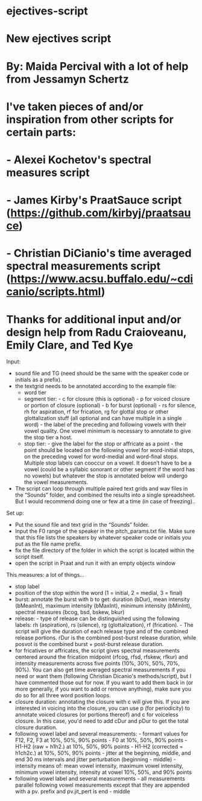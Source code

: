 # ejectives-script

# New ejectives script
#
# By: Maida Percival with a lot of help from Jessamyn Schertz
# I've taken pieces of and/or inspiration from other scripts for certain parts: 
#		- Alexei Kochetov's spectral measures script
#		- James Kirby's PraatSauce script (https://github.com/kirbyj/praatsauce)
#		- Christian DiCianio's time averaged spectral measurements script (https://www.acsu.buffalo.edu/~cdicanio/scripts.html)
# Thanks for additional input and/or design help from Radu Craioveanu, Emily Clare, and Ted Kye


Input: 
- sound file and TG (need should be the same with the speaker code or initials as a prefix). 
- the textgrid needs to be annotated according to the example file:
	- word tier
	- segment tier: 
			- c for closure (this is optional)
			- p for voiced closure or portion of closure (optional)
			- b for burst (optional)
			- rs for silence, rh for aspiration, rf for frication, rg for glottal stop or other glottalization stuff (all optional and can have multiple in a single word)
			- the label of the preceding and following vowels with their vowel quality. One vowel minimum is necessary to annotate to give the stop tier a host.
	- stop tier:
			- give the label for the stop or affricate as a point
			- the point should be located on the following vowel for word-initial stops, on the preceding vowel for word-medial and word-final stops. Multiple stop labels can cooccur on a vowel. It doesn’t have to be a vowel (could be a syllabic sonorant or other segment if the word has no vowels) but whatever the stop is annotated below will undergo the vowel measurements.
- The script can loop through multiple paired text grids and wav files in the “Sounds” folder, and combined the results into a single spreadsheet. But I would recommend doing one or few at a time (in case of freezing)..

Set up:
- Put the sound file and text grid in the “Sounds” folder.
- Input the F0 range of the speaker in the pitch_params.txt file. Make sure that this file lists the speakers by whatever speaker code or initials you put as the file name prefix.
- fix the file directory of the folder in which the script is located within the script itself.
- open the script in Praat and run it with an empty objects window


This measures: a lot of things... 
 - stop label
 - position of the stop within the word (1 = initial, 2 = medial, 3 = final)
 - burst: annotate the burst with b to get: duration (bDur), mean intensity (bMeanInt), maximum intensity (bMaxInt), minimum intensity (bMinInt), spectral measures (bcog, bsd, bskew, bkur)
 - release:
 		- type of release can be distinguished using the following labels: rh (aspiration), rs (silence), rg (glottalization), rf (frication).
		- The script will give the duration of each release type and of the combined release portions. rDur is the combined post-burst release duration, while posvot is the combined burst + post-burst release duration.
 - for fricatives or affricates, the script gives spectral measurements centered around the frication midpoint (rfcog, rfsd, rfskew, rfkur) and intensity measurements across five points (10%, 30%, 50%, 70%, 90%). You can also get time averaged spectral measurements if you need or want them (following Christian Dicanio's methods/script), but I have commented those out for now. If you want to add them back in (or more generally, if you want to add or remove anything), make sure you do so for all three word position loops.
 - closure duration: annotating the closure with c will give this. If you are interested in voicing into the closure, you can use p (for periodicity) to annotate voiced closures (or portions thereof) and c for voiceless closure. In this case, you'd need to add cDur and pDur to get the total closure duration.
 - following vowel label and several measurements:
		- formant values for F12, F2, F3 at 10%, 50%, 90% points
		- F0 at 10%, 50%, 90% points
		- H1-H2 (raw = h1h2.) at 10%, 50%, 90% points
		- H1-H2 (corrected = h1ch2c.) at 10%, 50%, 90% points
		- jitter at the beginning, middle, and end 30 ms intervals and jitter perturbation (beginning - middle)
		- intensity means of: mean vowel intensity, maximum vowel intensity, minimum vowel intensity, intensity at vowel 10%, 50%, and 90% points
 - following vowel label and several measurements
		- all measurements parallel following vowel measurements except that they are appended with a pv. prefix and pv.jit_pert is end - middle
